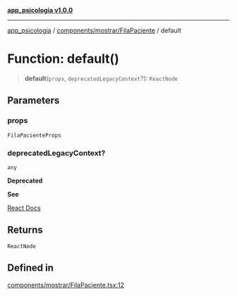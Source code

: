 [**app_psicologia v1.0.0**](../../../../README.md)

***

[app_psicologia](../../../../modules.md) / [components/mostrar/FilaPaciente](../README.md) / default

# Function: default()

> **default**(`props`, `deprecatedLegacyContext`?): `ReactNode`

## Parameters

### props

`FilaPacienteProps`

### deprecatedLegacyContext?

`any`

**Deprecated**

**See**

[React Docs](https://legacy.reactjs.org/docs/legacy-context.html#referencing-context-in-lifecycle-methods)

## Returns

`ReactNode`

## Defined in

[components/mostrar/FilaPaciente.tsx:12](https://github.com/XxtbmfxX/app_psicologia/blob/1b7e1a732f6dc51a16bb04e0db4a2462b477a368/components/mostrar/FilaPaciente.tsx#L12)
